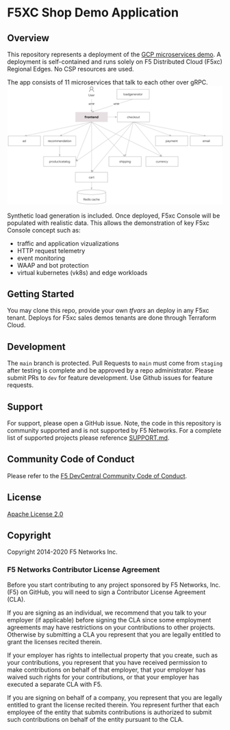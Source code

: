 # F5XC Shop Demo Application

## Overview
This repository represents a deployment of the [GCP microservices demo](https://github.com/GoogleCloudPlatform/microservices-demo).
A deployment is self-contained and runs solely on F5 Distributed Cloud (F5xc) Regional Edges. No CSP resources are used.

The app consists of 11 microservices that talk to each other over gRPC.
![demo arch](https://github.com/GoogleCloudPlatform/microservices-demo/raw/main/docs/img/architecture-diagram.png)

Synthetic load generation is included.
Once deployed, F5xc Console will be populated with realistic data.
This allows the demonstration of key F5xc Console concept such as:
- traffic and application vizualizations
- HTTP request telemetry
- event monitoring
- WAAP and bot protection
- virtual kubernetes (vk8s) and edge workloads

## Getting Started
You may clone this repo, provide your own _tfvars_ an deploy in any F5xc tenant. Deploys for F5xc sales demos tenants are done through Terraform Cloud.

## Development
The ```main``` branch is protected. Pull Requests to ```main``` must come from ```staging``` after testing is complete and be approved by a repo administrator. Please submit PRs to ```dev``` for feature development. Use Github issues for feature requests.

## Support
For support, please open a GitHub issue.  Note, the code in this repository is community supported and is not supported by F5 Networks.  For a complete list of supported projects please reference [SUPPORT.md](SUPPORT.md).

## Community Code of Conduct
Please refer to the [F5 DevCentral Community Code of Conduct](code_of_conduct.md).


## License
[Apache License 2.0](LICENSE)

## Copyright
Copyright 2014-2020 F5 Networks Inc.


### F5 Networks Contributor License Agreement

Before you start contributing to any project sponsored by F5 Networks, Inc. (F5) on GitHub, you will need to sign a Contributor License Agreement (CLA).

If you are signing as an individual, we recommend that you talk to your employer (if applicable) before signing the CLA since some employment agreements may have restrictions on your contributions to other projects.
Otherwise by submitting a CLA you represent that you are legally entitled to grant the licenses recited therein.

If your employer has rights to intellectual property that you create, such as your contributions, you represent that you have received permission to make contributions on behalf of that employer, that your employer has waived such rights for your contributions, or that your employer has executed a separate CLA with F5.

If you are signing on behalf of a company, you represent that you are legally entitled to grant the license recited therein.
You represent further that each employee of the entity that submits contributions is authorized to submit such contributions on behalf of the entity pursuant to the CLA.

